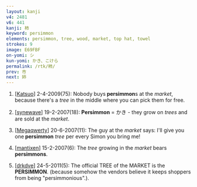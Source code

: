 ```yaml
---
layout: kanji
v4: 2481
v6: 441
kanji: 柿
keyword: persimmon
elements: persimmon, tree, wood, market, top hat, towel
strokes: 9
image: E69FBF
on-yomi: シ
kun-yomi: かき、こけら
permalink: /rtk/柿/
prev: 市
next: 姉
---
```


1) [<a href="http://kanji.koohii.com/profile/Katsuo">Katsuo</a>] 2-4-2009(75): Nobody buys<strong> persimmon</strong>s at the <em>market</em>, because there&#039;s a <em>tree</em> in the middle where you can pick them for free.

2) [<a href="http://kanji.koohii.com/profile/synewave">synewave</a>] 19-2-2007(18): <strong>Persimmon</strong> = かき - they grow on <em>trees</em> and are sold at the <em>market</em>.

3) [<a href="http://kanji.koohii.com/profile/Megaqwerty">Megaqwerty</a>] 20-6-2007(11): The guy at the <em>market</em> says: I&#039;ll give you one<strong> persimmon</strong> <em>tree</em> per every Simon you bring me!

4) [<a href="http://kanji.koohii.com/profile/mantixen">mantixen</a>] 15-2-2007(6): The <em>tree</em> growing in the <em>market</em> bears <strong>persimmons</strong>.

5) [<a href="http://kanji.koohii.com/profile/drkdve">drkdve</a>] 24-5-2011(5): The official TREE of the MARKET is the<strong> PERSIMMON</strong>. (because somehow the vendors believe it keeps shoppers from being &quot;persimmonious&quot;.).

